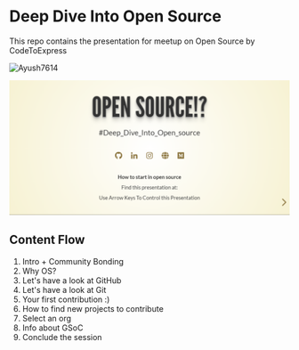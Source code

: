 # Deep Dive Into Open Source

This repo contains the presentation for meetup on Open Source by CodeToExpress

![Ayush7614](https://socialify.git.ci/Ayush7614/Open-Source-Milap/image?forks=1&issues=1&language=1&owner=1&pattern=Brick%20Wall&pulls=1&stargazers=1&theme=Dark)


<div align="center">
    <img src="./Open Source 1.png" alt="Poster" />
</div>

## Content Flow

1. Intro + Community Bonding
2. Why OS?
3. Let's have a look at GitHub
4. Let's have a look at Git
5. Your first contribution :)
6. How to find new projects to contribute
7. Select an org
8. Info about GSoC
9. Conclude the session
